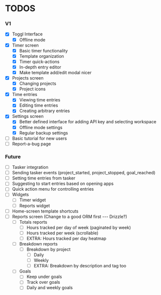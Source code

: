 # TODOS

### V1

- [x] Toggl Interface
  - [x] Offline mode
- [x] Timer screen
  - [x] Basic timer functionality
  - [x] Template organization
  - [x] Timer quick-actions
  - [x] In-depth entry editor
  - [x] Make template add/edit modal nicer
- [x] Projects screen
  - [x] Changing projects
  - [x] Project icons
- [x] Time entries
  - [x] Viewing time entries
  - [x] Editing time entries
  - [x] Creating arbitrary entries
- [x] Settings screen
  - [x] Better defined interface for adding API key and selecting workspace
  - [x] Offline mode settings
  - [x] Regular backup settings
- [ ] Basic tutorial for new users
- [ ] Report-a-bug page

### Future

- [ ] Tasker integration
- [ ] Sending tasker events (project_started, project_stopped, goal_reached)
- [ ] Setting time entries from tasker
- [ ] Suggesting to start entries based on opening apps
- [ ] Quick action menu for controlling entries
- [ ] Widgets
  - [ ] Timer widget
  - [ ] Reports widget
- [ ] Home-screen template shortcuts
- [ ] Reports screen (Change to a good ORM first --- Drizzle?)
  - [ ] Totals reports
    - [ ] Hours tracked per day of week (paginated by week)
    - [ ] Hours tracked per week (scrollable)
    - [ ] EXTRA: Hours tracked per day heatmap
  - [ ] Breakdown reports
    - [ ] Breakdown by project
      - [ ] Daily
      - [ ] Weekly
      - [ ] EXTRA: Breakdown by description and tag too
  - [ ] Goals
    - [ ] Keep under goals
    - [ ] Track over goals
    - [ ] Daily and weekly goals
